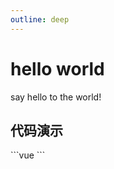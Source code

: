 ```yaml
---
outline: deep
---
```


# hello world

say hello to the world!

## 代码演示

<script setup>
import { HelloWorld } from '../../components' 
</script>

<HelloWorld />
```vue
<script setup>
import { HelloWorld } from '../../components' 
</script>

<HelloWorld />
```
